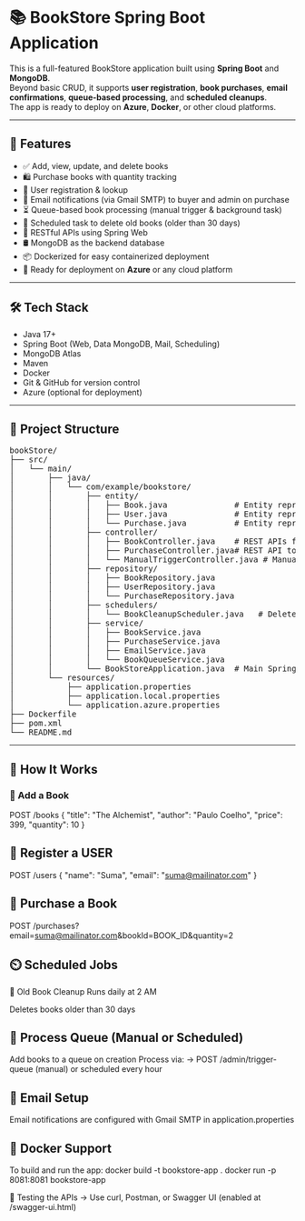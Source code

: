 # 📚 BookStore Spring Boot Application

This is a full-featured BookStore application built using **Spring Boot** and **MongoDB**.  
Beyond basic CRUD, it supports **user registration**, **book purchases**, **email confirmations**, **queue-based processing**, and **scheduled cleanups**.  
The app is ready to deploy on **Azure**, **Docker**, or other cloud platforms.

---

## 🚀 Features

- ✅ Add, view, update, and delete books
- 🛍️ Purchase books with quantity tracking
- 👥 User registration & lookup
- 📧 Email notifications (via Gmail SMTP) to buyer and admin on purchase
- ⏳ Queue-based book processing (manual trigger & background task)
- 🧹 Scheduled task to delete old books (older than 30 days)
- 🧾 RESTful APIs using Spring Web
- 🛢️ MongoDB as the backend database
- 📦 Dockerized for easy containerized deployment
- 🧪 Ready for deployment on **Azure** or any cloud platform

---

## 🛠️ Tech Stack

- Java 17+
- Spring Boot (Web, Data MongoDB, Mail, Scheduling)
- MongoDB Atlas
- Maven
- Docker
- Git & GitHub for version control
- Azure (optional for deployment)

---

## 📁 Project Structure

<pre>
bookStore/
├── src/
│   └── main/
│       ├── java/
│       │   └── com/example/bookstore/
│       │       ├── entity/
│       │       │   ├── Book.java              # Entity representing a Book
│       │       │   ├── User.java              # Entity representing a User
│       │       │   └── Purchase.java          # Entity representing a Purchase
│       │       ├── controller/
│       │       │   ├── BookController.java    # REST APIs for managing books
│       │       │   ├── PurchaseController.java# REST API to handle purchases
│       │       │   └── ManualTriggerController.java # Manual queue trigger
│       │       ├── repository/
│       │       │   ├── BookRepository.java
│       │       │   ├── UserRepository.java
│       │       │   └── PurchaseRepository.java
│       │       ├── schedulers/
│       │       │   └── BookCleanupScheduler.java   # Deletes old books daily
│       │       ├── service/
│       │       │   ├── BookService.java
│       │       │   ├── PurchaseService.java
│       │       │   ├── EmailService.java
│       │       │   └── BookQueueService.java
│       │       └── BookStoreApplication.java  # Main Spring Boot entry
│       └── resources/
│           ├── application.properties
│           ├── application.local.properties
│           └── application.azure.properties
├── Dockerfile
├── pom.xml
└── README.md
</pre>

---

## 🔄 How It Works

### 📘 Add a Book
POST /books
{
  "title": "The Alchemist",
  "author": "Paulo Coelho",
  "price": 399,
  "quantity": 10
}

👤 Register a USER
----------------
POST /users
{
  "name": "Suma",
  "email": "suma@mailinator.com"
}

🛒 Purchase a Book
-------------------
POST /purchases?email=suma@mailinator.com&bookId=BOOK_ID&quantity=2

⏲️ Scheduled Jobs
------------------
🧹 Old Book Cleanup
Runs daily at 2 AM

Deletes books older than 30 days

🔁 Process Queue (Manual or Scheduled)
--------------------------------------
Add books to a queue on creation
  Process via: -> POST /admin/trigger-queue (manual)  or scheduled every hour

💌 Email Setup
--------------
Email notifications are configured with Gmail SMTP in application.properties

🐳 Docker Support
------------------
To build and run the app: 
    docker build -t bookstore-app .
    docker run -p 8081:8081 bookstore-app

🧪 Testing the APIs
   -> Use curl, Postman, or Swagger UI (enabled at /swagger-ui.html)
